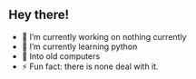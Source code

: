 ## Hey there!

- 🔭 I’m currently working on nothing currently
- 🌱 I’m currently learning python
- 💾 Into old computers
- ⚡ Fun fact: there is none deal with it.
  
